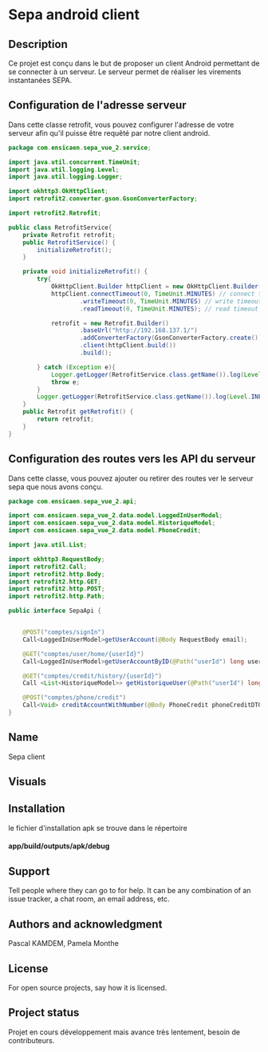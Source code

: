 # Sepa android client


## Description

Ce projet est conçu dans le but de proposer un client Android permettant de se connecter à un serveur. Le serveur permet de réaliser les virements instantanées SEPA.

## Configuration de l'adresse serveur

Dans cette classe retrofit, vous pouvez configurer l'adresse de votre serveur afin qu'il puisse être requêté par notre client android.

```java
package com.ensicaen.sepa_vue_2.service;

import java.util.concurrent.TimeUnit;
import java.util.logging.Level;
import java.util.logging.Logger;

import okhttp3.OkHttpClient;
import retrofit2.converter.gson.GsonConverterFactory;

import retrofit2.Retrofit;

public class RetrofitService{
    private Retrofit retrofit;
    public RetrofitService() {
        initializeRetrofit();
    }

    private void initializeRetrofit() {
        try{
            OkHttpClient.Builder httpClient = new OkHttpClient.Builder();
            httpClient.connectTimeout(0, TimeUnit.MINUTES) // connect timeout
                    .writeTimeout(0, TimeUnit.MINUTES) // write timeout
                    .readTimeout(0, TimeUnit.MINUTES); // read timeout

            retrofit = new Retrofit.Builder()
                    .baseUrl("http://192.168.137.1/")
                    .addConverterFactory(GsonConverterFactory.create())
                    .client(httpClient.build())
                    .build();

        } catch (Exception e){
            Logger.getLogger(RetrofitService.class.getName()).log(Level.INFO,retrofit + e.toString());
            throw e;
        }
        Logger.getLogger(RetrofitService.class.getName()).log(Level.INFO,"Fin de construction du base URl retrofit");
    }
    public Retrofit getRetrofit() {
        return retrofit;
    }
}

```

## Configuration des routes vers les API du serveur

Dans cette classe, vous pouvez ajouter ou retirer des routes ver le serveur sepa que nous avons conçu.
```java
package com.ensicaen.sepa_vue_2.api;

import com.ensicaen.sepa_vue_2.data.model.LoggedInUserModel;
import com.ensicaen.sepa_vue_2.data.model.HistoriqueModel;
import com.ensicaen.sepa_vue_2.data.model.PhoneCredit;

import java.util.List;

import okhttp3.RequestBody;
import retrofit2.Call;
import retrofit2.http.Body;
import retrofit2.http.GET;
import retrofit2.http.POST;
import retrofit2.http.Path;

public interface SepaApi {


    @POST("comptes/signIn")
    Call<LoggedInUserModel>getUserAccount(@Body RequestBody email);

    @GET("comptes/user/home/{userId}")
    Call<LoggedInUserModel>getUserAccountByID(@Path("userId") long userId);

    @GET("comptes/credit/history/{userId}")
    Call <List<HistoriqueModel>> getHistoriqueUser(@Path("userId") long userId);

    @POST("comptes/phone/credit")
    Call<Void> creditAccountWithNumber(@Body PhoneCredit phoneCreditDTO);
}


```
## Name
Sepa client


## Visuals



## Installation
le fichier d'installation apk se trouve dans le répertoire
#### app/build/outputs/apk/debug ####


## Support
Tell people where they can go to for help. It can be any combination of an issue tracker, a chat room, an email address, etc.

## Authors and acknowledgment
Pascal KAMDEM, Pamela Monthe

## License
For open source projects, say how it is licensed.

## Project status
Projet en cours développement mais avance très lentement, besoin de contributeurs.
